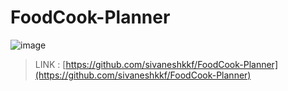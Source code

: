 ﻿# FoodCook-Planner
![image](https://github.com/user-attachments/assets/168b4e44-28f0-4153-a33b-bffffbe5c58c)

> LINK : [https://github.com/sivaneshkkf/FoodCook-Planner](https://github.com/sivaneshkkf/FoodCook-Planner)

